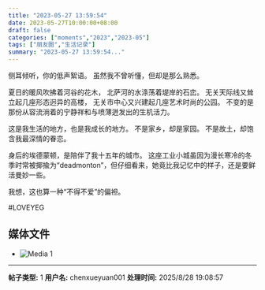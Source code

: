 ```yaml
---
title: "2023-05-27 13:59:54"
date: 2023-05-27T10:00:00+08:00
draft: false
categories: ["moments","2023","2023-05"]
tags: ["朋友圈","生活记录"]
summary: "2023-05-27 13:59:54..."
---
```


侧耳倾听，你的低声絮语。
虽然我不曾听懂，但却是那么熟悉。

夏日的暖风吹拂着河谷的花木，
北萨河的水涤荡着堤岸的石峦。
无关天际线又耸立起几座形态迥异的高楼，
无关市中心又兴建起几座艺术时尚的公园。
不变的是那份从容流淌着的宁静祥和与喷薄迸发出的生机活力。

这是我生活的地方，也是我成长的地方。
不是家乡，却是家园。
不是故土，却饱含我最深情的眷恋。

身后的埃德蒙顿，是陪伴了我十五年的城市。
这座工业小城虽因为漫长寒冷的冬季时常被揶揄为“deadmonton”，但仔细看来，她竟比我记忆中的样子，还是要鲜活曼妙一些。

我想，这也算一种“不得不爱”的偏袒。

#LOVEYEG

## 媒体文件

- ![Media 1](/Moments/photos/2023-05-27/202305271359540.jpg)

---

**帖子类型:** 1
**用户名:** chenxueyuan001
**处理时间:** 2025/8/28 19:08:57